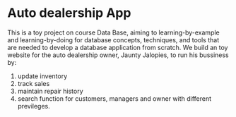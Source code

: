 # Auto dealership App
This is a toy project on course Data Base, aiming to learning-by-example and learning-by-doing for database concepts, techniques, and tools that are needed to develop a database application from scratch.
We build an toy website for the auto dealership owner, Jaunty Jalopies, to run his bussiness by:
1. update inventory
2. track sales
3. maintain repair history
4. search function for customers, managers and owner with different previleges. 

